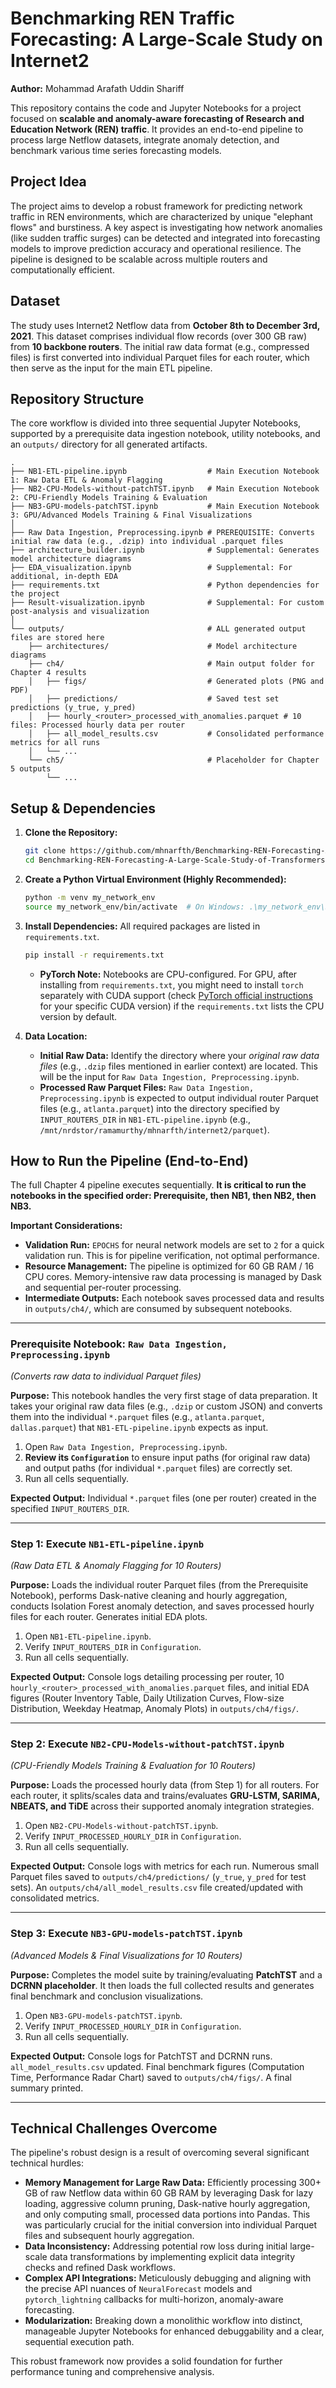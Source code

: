 # Benchmarking REN Traffic Forecasting: A Large-Scale Study on Internet2

**Author:** Mohammad Arafath Uddin Shariff

This repository contains the code and Jupyter Notebooks for a project focused on **scalable and anomaly-aware forecasting of Research and Education Network (REN) traffic**. It provides an end-to-end pipeline to process large Netflow datasets, integrate anomaly detection, and benchmark various time series forecasting models.

## Project Idea

The project aims to develop a robust framework for predicting network traffic in REN environments, which are characterized by unique "elephant flows" and burstiness. A key aspect is investigating how network anomalies (like sudden traffic surges) can be detected and integrated into forecasting models to improve prediction accuracy and operational resilience. The pipeline is designed to be scalable across multiple routers and computationally efficient.

## Dataset

The study uses Internet2 Netflow data from **October 8th to December 3rd, 2021**. This dataset comprises individual flow records (over 300 GB raw) from **10 backbone routers**. The initial raw data format (e.g., compressed files) is first converted into individual Parquet files for each router, which then serve as the input for the main ETL pipeline.

## Repository Structure

The core workflow is divided into three sequential Jupyter Notebooks, supported by a prerequisite data ingestion notebook, utility notebooks, and an `outputs/` directory for all generated artifacts.

```
.
├── NB1-ETL-pipeline.ipynb                  # Main Execution Notebook 1: Raw Data ETL & Anomaly Flagging
├── NB2-CPU-Models-without-patchTST.ipynb   # Main Execution Notebook 2: CPU-Friendly Models Training & Evaluation
├── NB3-GPU-models-patchTST.ipynb           # Main Execution Notebook 3: GPU/Advanced Models Training & Final Visualizations
│
├── Raw Data Ingestion, Preprocessing.ipynb # PREREQUISITE: Converts initial raw data (e.g., .dzip) into individual .parquet files
├── architecture_builder.ipynb              # Supplemental: Generates model architecture diagrams
├── EDA_visualization.ipynb                 # Supplemental: For additional, in-depth EDA
├── requirements.txt                        # Python dependencies for the project
├── Result-visualization.ipynb              # Supplemental: For custom post-analysis and visualization
│
└── outputs/                                # ALL generated output files are stored here
    ├── architectures/                      # Model architecture diagrams
    ├── ch4/                                # Main output folder for Chapter 4 results
    │   ├── figs/                           # Generated plots (PNG and PDF)
    │   ├── predictions/                    # Saved test set predictions (y_true, y_pred)
    │   ├── hourly_<router>_processed_with_anomalies.parquet # 10 files: Processed hourly data per router
    │   ├── all_model_results.csv           # Consolidated performance metrics for all runs
    │   └── ...
    └── ch5/                                # Placeholder for Chapter 5 outputs
        └── ...
```

## Setup & Dependencies

1.  **Clone the Repository:**
    ```bash
    git clone https://github.com/mhnarfth/Benchmarking-REN-Forecasting-A-Large-Scale-Study-of-Transformers-and-Anomaly-Awareness-on-Internet2.git
    cd Benchmarking-REN-Forecasting-A-Large-Scale-Study-of-Transformers-and-Anomaly-Awareness-on-Internet2
    ```

2.  **Create a Python Virtual Environment (Highly Recommended):**
    ```bash
    python -m venv my_network_env
    source my_network_env/bin/activate  # On Windows: .\my_network_env\Scripts\activate
    ```

3.  **Install Dependencies:**
    All required packages are listed in `requirements.txt`.
    ```bash
    pip install -r requirements.txt
    ```
    *   **PyTorch Note:** Notebooks are CPU-configured. For GPU, after installing from `requirements.txt`, you might need to install `torch` separately with CUDA support (check [PyTorch official instructions](https://pytorch.org/get-started/locally/) for your specific CUDA version) if the `requirements.txt` lists the CPU version by default.

4.  **Data Location:**
    *   **Initial Raw Data:** Identify the directory where your *original raw data files* (e.g., `.dzip` files mentioned in earlier context) are located. This will be the input for `Raw Data Ingestion, Preprocessing.ipynb`.
    *   **Processed Raw Parquet Files:** `Raw Data Ingestion, Preprocessing.ipynb` is expected to output individual router Parquet files (e.g., `atlanta.parquet`) into the directory specified by `INPUT_ROUTERS_DIR` in `NB1-ETL-pipeline.ipynb` (e.g., `/mnt/nrdstor/ramamurthy/mhnarfth/internet2/parquet`).

## How to Run the Pipeline (End-to-End)

The full Chapter 4 pipeline executes sequentially. **It is critical to run the notebooks in the specified order: Prerequisite, then NB1, then NB2, then NB3.**

**Important Considerations:**
*   **Validation Run:** `EPOCHS` for neural network models are set to `2` for a quick validation run. This is for pipeline verification, not optimal performance.
*   **Resource Management:** The pipeline is optimized for 60 GB RAM / 16 CPU cores. Memory-intensive raw data processing is managed by Dask and sequential per-router processing.
*   **Intermediate Outputs:** Each notebook saves processed data and results in `outputs/ch4/`, which are consumed by subsequent notebooks.

---

### **Prerequisite Notebook: `Raw Data Ingestion, Preprocessing.ipynb`**
*(Converts raw data to individual Parquet files)*

**Purpose:** This notebook handles the very first stage of data preparation. It takes your original raw data files (e.g., `.dzip` or custom JSON) and converts them into the individual `*.parquet` files (e.g., `atlanta.parquet`, `dallas.parquet`) that `NB1-ETL-pipeline.ipynb` expects as input.

1.  Open `Raw Data Ingestion, Preprocessing.ipynb`.
2.  **Review its `Configuration`** to ensure input paths (for original raw data) and output paths (for individual `*.parquet` files) are correctly set.
3.  Run all cells sequentially.

**Expected Output:** Individual `*.parquet` files (one per router) created in the specified `INPUT_ROUTERS_DIR`.

---

### **Step 1: Execute `NB1-ETL-pipeline.ipynb`**
*(Raw Data ETL & Anomaly Flagging for 10 Routers)*

**Purpose:** Loads the individual router Parquet files (from the Prerequisite Notebook), performs Dask-native cleaning and hourly aggregation, conducts Isolation Forest anomaly detection, and saves processed hourly files for each router. Generates initial EDA plots.

1.  Open `NB1-ETL-pipeline.ipynb`.
2.  Verify `INPUT_ROUTERS_DIR` in `Configuration`.
3.  Run all cells sequentially.

**Expected Output:** Console logs detailing processing per router, 10 `hourly_<router>_processed_with_anomalies.parquet` files, and initial EDA figures (Router Inventory Table, Daily Utilization Curves, Flow-size Distribution, Weekday Heatmap, Anomaly Plots) in `outputs/ch4/figs/`.

---

### **Step 2: Execute `NB2-CPU-Models-without-patchTST.ipynb`**
*(CPU-Friendly Models Training & Evaluation for 10 Routers)*

**Purpose:** Loads the processed hourly data (from Step 1) for all routers. For each router, it splits/scales data and trains/evaluates **GRU-LSTM, SARIMA, NBEATS, and TiDE** across their supported anomaly integration strategies.

1.  Open `NB2-CPU-Models-without-patchTST.ipynb`.
2.  Verify `INPUT_PROCESSED_HOURLY_DIR` in `Configuration`.
3.  Run all cells sequentially.

**Expected Output:** Console logs with metrics for each run. Numerous small Parquet files saved to `outputs/ch4/predictions/` (`y_true`, `y_pred` for test sets). An `outputs/ch4/all_model_results.csv` file created/updated with consolidated metrics.

---

### **Step 3: Execute `NB3-GPU-models-patchTST.ipynb`**
*(Advanced Models & Final Visualizations for 10 Routers)*

**Purpose:** Completes the model suite by training/evaluating **PatchTST** and a **DCRNN placeholder**. It then loads the full collected results and generates final benchmark and conclusion visualizations.

1.  Open `NB3-GPU-models-patchTST.ipynb`.
2.  Verify `INPUT_PROCESSED_HOURLY_DIR` in `Configuration`.
3.  Run all cells sequentially.

**Expected Output:** Console logs for PatchTST and DCRNN runs. `all_model_results.csv` updated. Final benchmark figures (Computation Time, Performance Radar Chart) saved to `outputs/ch4/figs/`. A final summary printed.

---

## Technical Challenges Overcome

The pipeline's robust design is a result of overcoming several significant technical hurdles:
*   **Memory Management for Large Raw Data:** Efficiently processing 300+ GB of raw Netflow data within 60 GB RAM by leveraging Dask for lazy loading, aggressive column pruning, Dask-native hourly aggregation, and only computing small, processed data portions into Pandas. This was particularly crucial for the initial conversion into individual Parquet files and subsequent hourly aggregation.
*   **Data Inconsistency:** Addressing potential row loss during initial large-scale data transformations by implementing explicit data integrity checks and refined Dask workflows.
*   **Complex API Integrations:** Meticulously debugging and aligning with the precise API nuances of `NeuralForecast` models and `pytorch_lightning` callbacks for multi-horizon, anomaly-aware forecasting.
*   **Modularization:** Breaking down a monolithic workflow into distinct, manageable Jupyter Notebooks for enhanced debuggability and a clear, sequential execution path.

This robust framework now provides a solid foundation for further performance tuning and comprehensive analysis.
